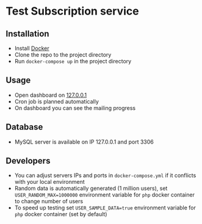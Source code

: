 # Test Subscription service

Installation
---------------

- Install [Docker](https://www.docker.com/)
- Clone the repo to the project directory
- Run `docker-compose up` in the project directory

Usage
-----

- Open dashboard on [127.0.0.1](http://127.0.0.1/)
- Cron job is planned automatically
- On dashboard you can see the mailing progress

Database
----------

- MySQL server is available on IP 127.0.0.1 and port 3306

Developers
----------

- You can adjust servers IPs and ports in `docker-compose.yml` if it conflicts with your local environment
- Random data is automatically generated (1 million users), set `USER_RANDOM_MAX=1000000` environment variable for `php` docker container to change number of users
- To speed up testing set `USER_SAMPLE_DATA=true` environment variable for `php` docker container (set by default)
